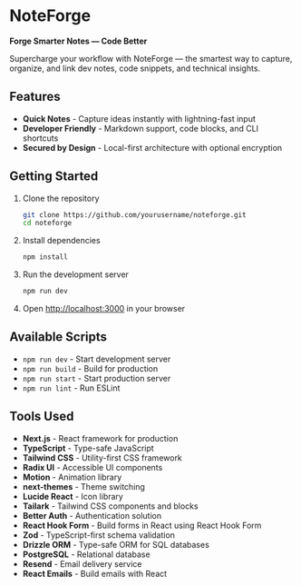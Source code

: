 # NoteForge

**Forge Smarter Notes — Code Better**

Supercharge your workflow with NoteForge — the smartest way to capture, organize, and link dev notes, code snippets, and technical insights.

## Features

- **Quick Notes** - Capture ideas instantly with lightning-fast input
- **Developer Friendly** - Markdown support, code blocks, and CLI shortcuts
- **Secured by Design** - Local-first architecture with optional encryption

## Getting Started

1. Clone the repository

   ```bash
   git clone https://github.com/yourusername/noteforge.git
   cd noteforge
   ```

2. Install dependencies

   ```bash
   npm install
   ```

3. Run the development server

   ```bash
   npm run dev
   ```

4. Open [http://localhost:3000](http://localhost:3000) in your browser

## Available Scripts

- `npm run dev` - Start development server
- `npm run build` - Build for production
- `npm run start` - Start production server
- `npm run lint` - Run ESLint

## Tools Used

- **Next.js** - React framework for production
- **TypeScript** - Type-safe JavaScript
- **Tailwind CSS** - Utility-first CSS framework
- **Radix UI** - Accessible UI components
- **Motion** - Animation library
- **next-themes** - Theme switching
- **Lucide React** - Icon library
- **Tailark** - Tailwind CSS components and blocks
- **Better Auth** - Authentication solution
- **React Hook Form** - Build forms in React using React Hook Form
- **Zod** - TypeScript-first schema validation
- **Drizzle ORM** - Type-safe ORM for SQL databases
- **PostgreSQL** - Relational database
- **Resend** - Email delivery service
- **React Emails** - Build emails with React
